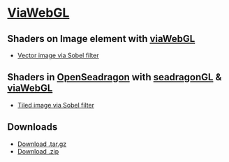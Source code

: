 
# [ViaWebGL][1]

## Shaders on Image element with [viaWebGL][5]

* [Vector image via Sobel filter][8]

## Shaders in [OpenSeadragon][7] with [seadragonGL][6] & [viaWebGL][5]

* [Tiled image via Sobel filter][4]

## Downloads

* [Download .tar.gz][2]
* [Download .zip][3]

[1]: https://github.com/thejohnhoffer/viaWebGL
[2]: https://github.com/thejohnhoffer/viaWebGL/tarball/master
[3]: https://github.com/thejohnhoffer/viaWebGL/zipball/master
[4]: https://thejohnhoffer.github.io/viaWebGL/sobel/dzi
[8]: https://thejohnhoffer.github.io/viaWebGL/sobel/svg
[5]: tools/viaWebGL.js
[6]: tools/seadragonGL.js
[7]: https://openseadragon.github.io